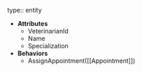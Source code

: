 type:: entity

- **Attributes**
	- VeterinarianId
	- Name
	- Specialization
- **Behaviors**
	- AssignAppointment([[Appointment]])